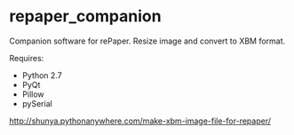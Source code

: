 # repaper_companion
Companion software for rePaper. Resize image and convert to XBM format.

Requires:

* Python 2.7
* PyQt
* Pillow
* pySerial

http://shunya.pythonanywhere.com/make-xbm-image-file-for-repaper/
